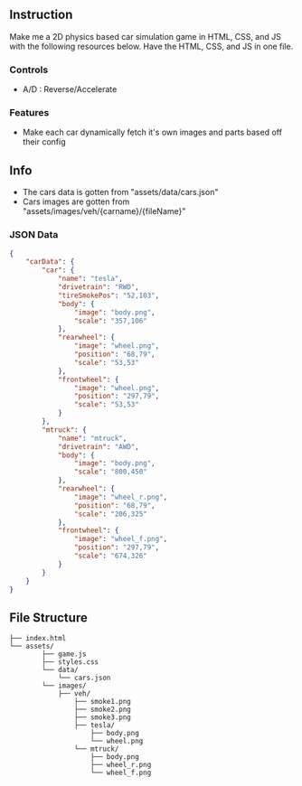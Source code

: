 ## Instruction
Make me a 2D physics based car simulation game in HTML, CSS, and JS with the following resources below.
Have the HTML, CSS, and JS in one file.
### Controls
- A/D : Reverse/Accelerate
### Features
- Make each car dynamically fetch it's own images and parts based off their config
## Info
- The cars data is gotten from "assets/data/cars.json"
- Cars images are gotten from "assets/images/veh/{carname}/{fileName}"
### JSON Data
```json
{
    "carData": {
        "car": {
            "name": "tesla",
            "drivetrain": "RWD",
            "tireSmokePos": "52,103",
            "body": {
                "image": "body.png",
                "scale": "357,106"
            },
            "rearwheel": {
                "image": "wheel.png",
                "position": "68,79",
                "scale": "53,53"
            },
            "frontwheel": {
                "image": "wheel.png",
                "position": "297,79",
                "scale": "53,53"
            }
        },
        "mtruck": {
            "name": "mtruck",
            "drivetrain": "AWD",
            "body": {
                "image": "body.png",
                "scale": "800,450"
            },
            "rearwheel": {
                "image": "wheel_r.png",
                "position": "68,79",
                "scale": "206,325"
            },
            "frontwheel": {
                "image": "wheel_f.png",
                "position": "297,79",
                "scale": "674,326"
            }
        }
    }
}
```
## File Structure
```plaintext
├── index.html
└── assets/
        ├── game.js
        ├── styles.css
        └── data/
            └── cars.json
        └── images/
            ├── veh/
                ├── smoke1.png
                ├── smoke2.png
                ├── smoke3.png
                ├── tesla/
                    ├── body.png
                    └── wheel.png
                └── mtruck/
                    ├── body.png
                    ├── wheel_r.png
                    └── wheel_f.png
```
